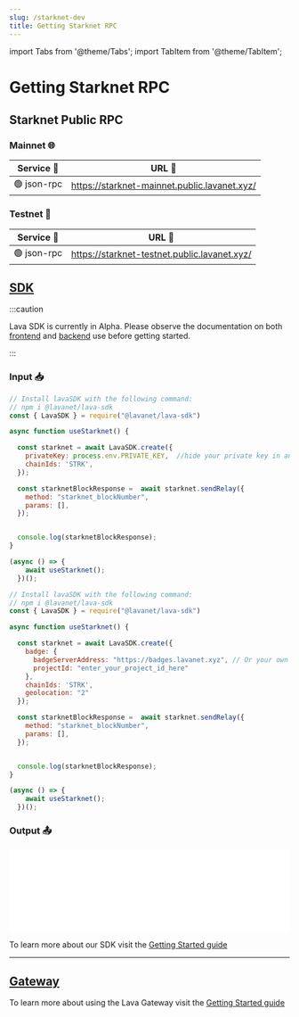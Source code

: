 ```yaml
---
slug: /starknet-dev
title: Getting Starknet RPC
---
```


import Tabs from '@theme/Tabs';
import TabItem from '@theme/TabItem';

# Getting Starknet RPC 

## Starknet Public RPC

### Mainnet 🌐

| Service 🔌          | URL 🔗                                 |
|---------------------|----------------------------------------|
| 🟢  json-rpc  | https://starknet-mainnet.public.lavanet.xyz/ |


### Testnet 🧪

| Service 🔌          | URL 🔗                                 |
|---------------------|----------------------------------------|
| 🟢  json-rpc  | https://starknet-testnet.public.lavanet.xyz/ |


## [SDK](https://github.com/lavanet/lava-sdk)

:::caution 

Lava SDK is currently in Alpha. Please observe the documentation on both [frontend](https://docs.lavanet.xyz/sdk-frontend?utm_source=getting-starknet-rpc&utm_medium=docs&utm_campaign=docs-to-docs) and [backend](https://docs.lavanet.xyz/sdk-backend?utm_source=getting-starknet-rpc&utm_medium=docs&utm_campaign=docs-to-docs) use before getting started.

:::

### Input 📥


<Tabs>

<TabItem value="backend" label="BackEnd">

```jsx
// Install lavaSDK with the following command:
// npm i @lavanet/lava-sdk
const { LavaSDK } = require("@lavanet/lava-sdk")

async function useStarknet() {

  const starknet = await LavaSDK.create({
    privateKey: process.env.PRIVATE_KEY,  //hide your private key in an environmental variable
    chainIds: 'STRK',
  });

  const starknetBlockResponse =  await starknet.sendRelay({
    method: "starknet_blockNumber",
    params: [],
  });


  console.log(starknetBlockResponse);
}

(async () => {
    await useStarknet();
  })();
```

</TabItem>
<TabItem value="frontend" label="FrontEnd">

```jsx
// Install lavaSDK with the following command:
// npm i @lavanet/lava-sdk
const { LavaSDK } = require("@lavanet/lava-sdk")

async function useStarknet() {

  const starknet = await LavaSDK.create({
    badge: {
      badgeServerAddress: "https://badges.lavanet.xyz", // Or your own Badge-Server URL 
      projectId: "enter_your_project_id_here" 
    },
    chainIds: 'STRK',
    geolocation: "2"
  });

  const starknetBlockResponse =  await starknet.sendRelay({
    method: "starknet_blockNumber",
    params: [],
  });


  console.log(starknetBlockResponse);
}

(async () => {
    await useStarknet();
  })();
```
</TabItem>

</Tabs>

### Output 📤

<iframe width="100%" src="/img/chains/starknet_call.webm" frameborder="0" allow="autoplay; encrypted-media; gyroscope; picture-in-picture" allowfullscreen></iframe>

To learn more about our SDK visit the [Getting Started guide](https://docs.lavanet.xyz/sdk-getting-started?utm_source=getting-starknet-rpc&utm_medium=docs&utm_campaign=docs-to-docs)

<hr />

## [Gateway](https://gateway.lavanet.xyz/?utm_source=starknet-dev&utm_medium=docs&utm_campaign=docs-to-gateway)

To learn more about using the Lava Gateway visit the [Getting Started guide](https://docs.lavanet.xyz/gateway-getting-started?utm_source=starknet-dev&utm_medium=docs&utm_campaign=docs-to-docs)

